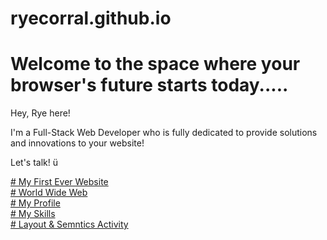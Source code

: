 # ryecorral.github.io
<html>
<body>
<h1><b>
Welcome to the space where your browser's future starts today.....
 </b></h1>
<p>Hey, Rye here!

I'm a Full-Stack Web Developer who is fully dedicated to provide solutions and innovations to your website! 
 
Let's talk! ü
  
</p>
<dt>
<a href="https://ryecorral.github.io/My1stWebSite"># My First Ever Website</a>
</dt>
<dt>
<a href="https://ryecorral.github.io//WorldWideWeb"># World Wide Web</a>
</dt>
<dt>
<a href="https://ryecorral.github.io/portfolio"># My Profile</a>
</dt>
<dt>
<a href="https://ryecorral.github.io/skill-cards"># My Skills</a>
</dt>
<dt>
<a href="https://ryecorral.github.io/Layout-Semantic/semantic"># Layout & Semntics Activity</a>
</dt>
</body>
</html>
